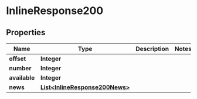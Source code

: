 

# InlineResponse200

## Properties

Name | Type | Description | Notes
------------ | ------------- | ------------- | -------------
**offset** | **Integer** |  | 
**number** | **Integer** |  | 
**available** | **Integer** |  | 
**news** | [**List&lt;InlineResponse200News&gt;**](InlineResponse200News.md) |  | 





